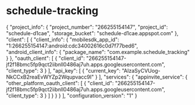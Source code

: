 # schedule-tracking


{
  "project_info": {
    "project_number": "266255154147",
    "project_id": "schedule-d1cae",
    "storage_bucket": "schedule-d1cae.appspot.com"
  },
  "client": [
    {
      "client_info": {
        "mobilesdk_app_id": "1:266255154147:android:cdc34002616c0d7f77bed6",
        "android_client_info": {
          "package_name": "com.example.schedule_tracking"
        }
      },
      "oauth_client": [
        {
          "client_id": "266255154147-jf2f18bmc5fp9qct2iibnll0486aj7uh.apps.googleusercontent.com",
          "client_type": 3
        }
      ],
      "api_key": [
        {
          "current_key": "AIzaSyCVUog-NkCCxB2reaEvWYZp2Wqupvacc9I"
        }
      ],
      "services": {
        "appinvite_service": {
          "other_platform_oauth_client": [
            {
              "client_id": "266255154147-jf2f18bmc5fp9qct2iibnll0486aj7uh.apps.googleusercontent.com",
              "client_type": 3
            }
          ]
        }
      }
    }
  ],
  "configuration_version": "1"
}
